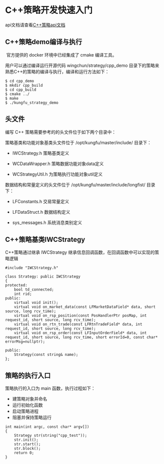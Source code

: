 # C++策略开发快速入门


api文档请查看[C++策略api文档](cpp_strategy_document_cn.md)

## C++策略demo编译与执行

  官方提供的 docker 环境中已经集成了 cmake 编译工具。
 
  用户可以通过编译运行开源代码 wingchun/strategy/cpp_demo 目录下的策略来熟悉C++的策略的编译与执行，编译和运行方法如下：
 
 ```
 $ cd cpp_demo
 $ mkdir cpp_build
 $ cd cpp_build
 $ cmake ../
 $ make
 $ ./kungfu_strategy_demo
 ``` 
 
##  头文件

 编写 C++ 策略需要参考的的头文件位于如下两个目录中：
 
 策略基类和功能对象基类头文件位于 /opt/kungfu/master/include/ 目录下：
 
* IWCStrategy.h 策略基类定义
 
* WCDataWrapper.h 策略数据功能对象data定义
 
* WCStrategyUtil.h 为策略执行功能对象util定义
 
 数据结构和常量定义的头文件位于 /opt/kungfu/master/include/longfist/ 目录下：
 
* LFConstants.h 交易常量定义
 
* LFDataStruct.h 数据结构定义
 
* sys_messages.h 系统消息类别定义
  
## C++策略基类IWCStrategy

C++策略通过继承 IWCStrategy 继承信息回调函数，在回调函数中可以实现的策略逻辑

```
#include "IWCStrategy.h"

class Strategy: public IWCStrategy
{
protected:
    bool td_connected;
    int rid;
public:
    virtual void init();
    virtual void on_market_data(const LFMarketDataField* data, short source, long rcv_time);
    virtual void on_rsp_position(const PosHandlerPtr posMap, int request_id, short source, long rcv_time);
    virtual void on_rtn_trade(const LFRtnTradeField* data, int request_id, short source, long rcv_time);
    virtual void on_rsp_order(const LFInputOrderField* data, int request_id, short source, long rcv_time, short errorId=0, const char* errorMsg=nullptr);

public:
    Strategy(const string& name);
};
```

## 策略的执行入口

策略执行的入口为 main 函数，执行过程如下：

* 建策略对象并命名
* 运行初始化函数
* 启动策略进程
* 阻塞并保持策略运行

```
int main(int argc, const char* argv[])
{
    Strategy str(string("cpp_test"));
    str.init();
    str.start();
    str.block();
    return 0;
}
```